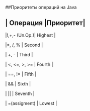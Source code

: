 ##Приоритеты операций на Java

|  Операция    |Приоритет|
-------------------------
|!,+,- (Un.Op.)| Highest |

|*, /, %       |  Second |

|    +, -      |  Third  |

| <, <=, >, >= |  Fourth |

|    ==, !=    |  Fifth  |

|     &&       |  Sixth  |

|     ||       | Seventh |

| =(assigment) |  Lowest |